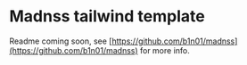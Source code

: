 # Madnss tailwind template

Readme coming soon, see [https://github.com/b1n01/madnss](https://github.com/b1n01/madnss) for more info.
